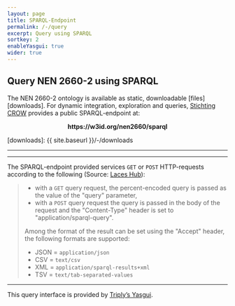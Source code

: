 ```yaml
---
layout: page
title: SPARQL-Endpoint
permalink: /-/query
excerpt: Query using SPARQL
sortkey: 2
enableYasgui: true
wider: true
---
```


## Query NEN 2660-2 using SPARQL

The NEN 2660-2 ontology is available as static, downloadable [files][downloads].
For dynamic integration, exploration and queries, [Stichting CROW][crow] provides a public SPARQL-endpoint at:

<center><b>https://w3id.org/nen2660/sparql</b></center>

[crow]: https://www.crow.nl
[yasgui]: https://triply.cc/docs/yasgui

[downloads]: {{ site.baseurl }}/-/downloads

---

<div id="yasgui"></div>
<script>
  const yasgui = new Yasgui(document.getElementById("yasgui"), {
    requestConfig: {
      endpoint: "https://w3id.org/nen2660/sparql",
      method: "GET"
    }
  });
  const yasqe = yasgui.getTab().yasqe;
  yasqe.addPrefixes({
    "nen2660":"https://w3id.org/nen2660/def#",
    "nen2660-term":"https://w3id.org/nen2660/term#",
    "owl":"http://www.w3.org/2002/07/owl#",
    "quantitykind":"http://qudt.org/vocab/quantitykind/",
    "qudt":"http://qudt.org/schema/qudt/",
    "rdf":"http://www.w3.org/1999/02/22-rdf-syntax-ns#",
    "rdfs":"http://www.w3.org/2000/01/rdf-schema#",
    "sh":"http://www.w3.org/ns/shacl#",
    "skos":"http://www.w3.org/2004/02/skos/core#",
    "time":"http://www.w3.org/2006/time#",
    "xsd":"http://www.w3.org/2001/XMLSchema#",
  });
  yasqe.collapsePrefixes(true);

</script>

---

The SPARQL-endpoint provided services `GET` or `POST` HTTP-requests according to the following (Source: [Laces Hub][laceshub]):

> - with a `GET` query request, the percent-encoded query is passed as the value of the "query" parameter,
> - with a `POST` query request the query is passed in the body of the request and the "Content-Type" header is set to "application/sparql-query".
>
> Among the format of the result can be set using the "Accept" header, the following formats are supported:
>
> - JSON = `application/json`
> - CSV = `text/csv`
> - XML = `application/sparql-results+xml`
> - TSV = `text/tab-separated-values`

[laceshub]: https://docs.laces.tech/hub/9.0.8/querying.html

---

This query interface is provided by [Triply’s Yasgui][yasgui].
